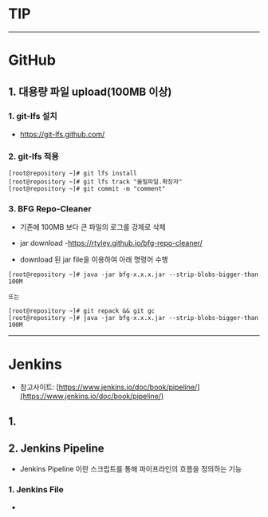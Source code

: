 # TIP
---


# GitHub
## 1. 대용량 파일 upload(100MB 이상)
### 1. git-lfs 설치
  - https://git-lfs.github.com/
  
### 2. git-lfs 적용
  ```console
  [root@repository ~]# git lfs install
  [root@repository ~]# git lfs track "올릴파일.확장자"
  [root@repository ~]# git commit -m "comment"
  ```

### 3. BFG Repo-Cleaner
  - 기존에 100MB 보다 큰 파일의 로그를 강제로 삭제
  - jar download
    -https://rtyley.github.io/bfg-repo-cleaner/
    
  - download 된 jar file을 이용하여 아래 명령어 수행
  ```console
  [root@repository ~]# java -jar bfg-x.x.x.jar --strip-blobs-bigger-than 100M

  또는

  [root@repository ~]# git repack && git gc
  [root@repository ~]# java -jar bfg-x.x.x.jar --strip-blobs-bigger-than 100M
  ```

---


# Jenkins
  - 참고사이트: [https://www.jenkins.io/doc/book/pipeline/](https://www.jenkins.io/doc/book/pipeline/)
  
## 1. 

## 2. Jenkins Pipeline
  - Jenkins Pipeline 이란 스크립트를 통해 파이프라인의 흐름을 정의하는 기능
  
### 1. Jenkins File
  - 

